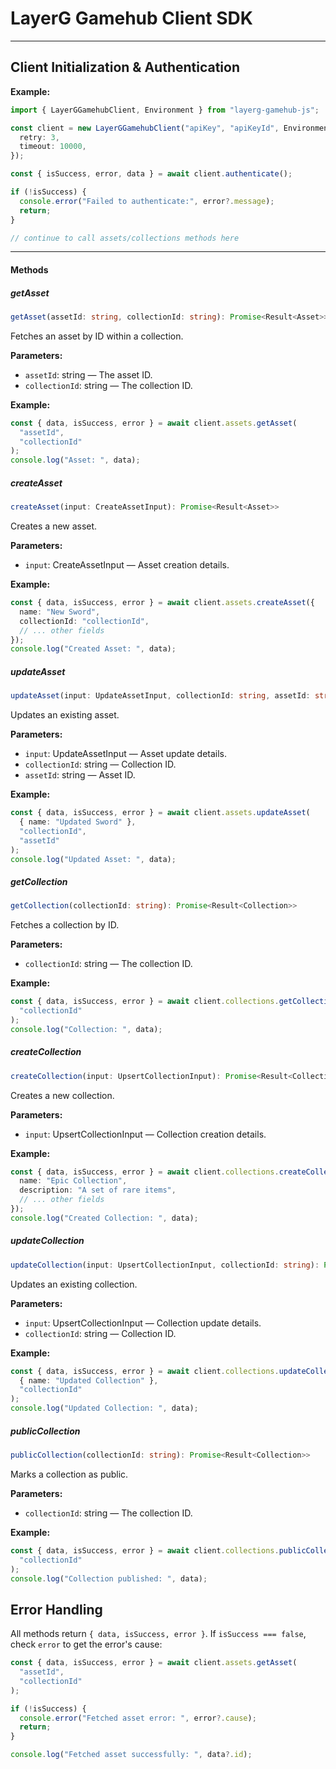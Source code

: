 # LayerG Gamehub Client SDK

---

## Client Initialization & Authentication

**Example:**

```typescript
import { LayerGGamehubClient, Environment } from "layerg-gamehub-js";

const client = new LayerGGamehubClient("apiKey", "apiKeyId", Environment.Dev, {
  retry: 3,
  timeout: 10000,
});

const { isSuccess, error, data } = await client.authenticate();

if (!isSuccess) {
  console.error("Failed to authenticate:", error?.message);
  return;
}

// continue to call assets/collections methods here
```

---

#### Methods

##### getAsset

```typescript
getAsset(assetId: string, collectionId: string): Promise<Result<Asset>>
```

Fetches an asset by ID within a collection.

**Parameters:**

- `assetId`: string — The asset ID.
- `collectionId`: string — The collection ID.

**Example:**

```typescript
const { data, isSuccess, error } = await client.assets.getAsset(
  "assetId",
  "collectionId"
);
console.log("Asset: ", data);
```

##### createAsset

```typescript
createAsset(input: CreateAssetInput): Promise<Result<Asset>>
```

Creates a new asset.

**Parameters:**

- `input`: CreateAssetInput — Asset creation details.

**Example:**

```typescript
const { data, isSuccess, error } = await client.assets.createAsset({
  name: "New Sword",
  collectionId: "collectionId",
  // ... other fields
});
console.log("Created Asset: ", data);
```

##### updateAsset

```typescript
updateAsset(input: UpdateAssetInput, collectionId: string, assetId: string): Promise<Result<Asset>>
```

Updates an existing asset.

**Parameters:**

- `input`: UpdateAssetInput — Asset update details.
- `collectionId`: string — Collection ID.
- `assetId`: string — Asset ID.

**Example:**

```typescript
const { data, isSuccess, error } = await client.assets.updateAsset(
  { name: "Updated Sword" },
  "collectionId",
  "assetId"
);
console.log("Updated Asset: ", data);
```

##### getCollection

```typescript
getCollection(collectionId: string): Promise<Result<Collection>>
```

Fetches a collection by ID.

**Parameters:**

- `collectionId`: string — The collection ID.

**Example:**

```typescript
const { data, isSuccess, error } = await client.collections.getCollection(
  "collectionId"
);
console.log("Collection: ", data);
```

##### createCollection

```typescript
createCollection(input: UpsertCollectionInput): Promise<Result<Collection>>
```

Creates a new collection.

**Parameters:**

- `input`: UpsertCollectionInput — Collection creation details.

**Example:**

```typescript
const { data, isSuccess, error } = await client.collections.createCollection({
  name: "Epic Collection",
  description: "A set of rare items",
  // ... other fields
});
console.log("Created Collection: ", data);
```

##### updateCollection

```typescript
updateCollection(input: UpsertCollectionInput, collectionId: string): Promise<Result<Collection>>
```

Updates an existing collection.

**Parameters:**

- `input`: UpsertCollectionInput — Collection update details.
- `collectionId`: string — Collection ID.

**Example:**

```typescript
const { data, isSuccess, error } = await client.collections.updateCollection(
  { name: "Updated Collection" },
  "collectionId"
);
console.log("Updated Collection: ", data);
```

##### publicCollection

```typescript
publicCollection(collectionId: string): Promise<Result<Collection>>
```

Marks a collection as public.

**Parameters:**

- `collectionId`: string — The collection ID.

**Example:**

```typescript
const { data, isSuccess, error } = await client.collections.publicCollection(
  "collectionId"
);
console.log("Collection published: ", data);
```

## Error Handling

All methods return ```{ data, isSuccess, error }```. If ```isSuccess === false```, check ```error``` to get the error's cause: 

```typescript
const { data, isSuccess, error } = await client.assets.getAsset(
  "assetId",
  "collectionId"
);

if (!isSuccess) {
  console.error("Fetched asset error: ", error?.cause);
  return;
}

console.log("Fetched asset successfully: ", data?.id);
```
